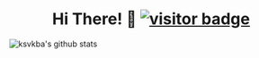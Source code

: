 <h1 align='center'> Hi There! 👋 <a href="#"><img src="https://visitor-badge.laobi.icu/badge?page_id=ksvbka.visitor-badge" alt="visitor badge"></a></h1>





![ksvkba's github stats](https://github-readme-stats.vercel.app/api?username=ksvba&show_icons=true&hide_border=true)
